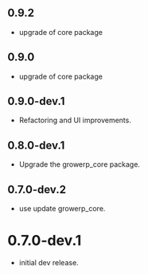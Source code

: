 ## 0.9.2
* upgrade of core package

## 0.9.0

* upgrade of core package

## 0.9.0-dev.1

* Refactoring and UI improvements.

## 0.8.0-dev.1

* Upgrade the growerp_core package.

## 0.7.0-dev.2

* use update growerp_core.

# 0.7.0-dev.1

* initial dev release.
